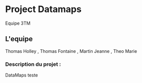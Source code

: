 # Project Datamaps
Equipe 3TM
## L'equipe
Thomas Holley , Thomas Fontaine , Martin Jeanne , Theo Marie


### Description du projet :
 DataMaps teste

